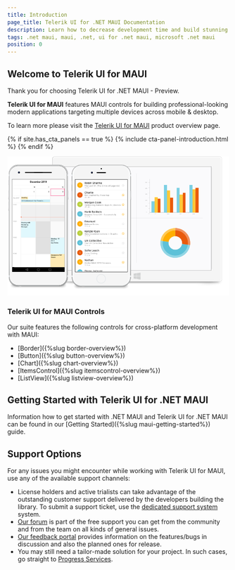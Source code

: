 ```yaml
---
title: Introduction
page_title: Telerik UI for .NET MAUI Documentation
description: Learn how to decrease development time and build stunning MAUI apps with Telerik UI for .NET MAUI controls
tags: .net maui, maui, .net, ui for .net maui, microsoft .net maui
position: 0
---
```


## Welcome to Telerik UI for MAUI

Thank you for choosing Telerik UI for .NET MAUI - Preview.

**Telerik UI for MAUI** features MAUI controls for building professional-looking modern applications targeting multiple devices across mobile & desktop.

To learn more please visit the [Telerik UI for MAUI](http://www.telerik.com/xamarin-ui) product overview page.

{% if site.has_cta_panels == true %}
{% include cta-panel-introduction.html %}
{% endif %}

![Telerik UI for MAUI](front-image.png)

### Telerik UI for MAUI Controls

Our suite features the following controls for cross-platform development with MAUI:

* [Border]({%slug border-overview%})
* [Button]({%slug button-overview%})
* [Chart]({%slug chart-overview%})
* [ItemsControl]({%slug itemscontrol-overview%})
* [ListView]({%slug listview-overview%})

## Getting Started with Telerik UI for .NET MAUI

Information how to get started with .NET MAUI and Telerik UI for .NET MAUI can be found in our [Getting Started]({%slug maui-getting-started%}) guide.

## Support Options

For any issues you might encounter while working with Telerik UI for MAUI, use any of the available support channels:

* License holders and active trialists can take advantage of the outstanding customer support delivered by the developers building the library. To submit a support ticket, use the [dedicated support system](https://www.telerik.com/account/support-tickets) system.
* [Our forum](https://www.telerik.com/forums/maui) is part of the free support you can get from the community and from the team on all kinds of general issues.
* [Our feedback portal](https://feedback.telerik.com/maui) provides information on the features/bugs in discussion and also the planned ones for release.
* You may still need a tailor-made solution for your project. In such cases, go straight to [Progress Services](https://www.progress.com/services).

